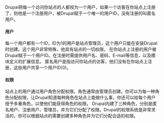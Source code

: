 Drupal把每一个访问你站点的人都视为一个用户，如果一个访客在你站点上注册了，则他是一个注册用户，被Drupal赋于一个唯一的用户ID，没有注册的叫匿名用户。

#### 用户
每一个用户都有一个ID，ID为1的用户是站点管理员，这个用户只能在安装Drupal时创建。这个用户非常特殊，他具有站点的一切权限。
在你站点上注册的用户被Drupal赋于一个用户ID。在注册时需提供用户名、密码、E-mail等信息，以及模块定义的扩展信息。
匿名用户是指访问你站点的访客，他们没有在你站点上注册，这些用户共享一个用户ID(0)。

#### 权限
站点上的用户通过用户角色分配权限。角色通常由管理员创建。你可以为每一种角色分配权限，让Drupal知道每种角色在站点上能做什么事，你还可以给每个用户授予多重角色，以使他们能获得角色的权限。
Drupal内建了三种角色，分别是匿名用户、注册用户、管理员，并为它们分配了权限。Drupal的权限系统是非常灵活的，你可以根据站点的需要创建多种角色并为它们分配合适的权限。
